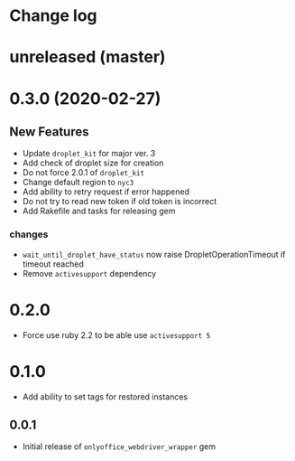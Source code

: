 # Change log

# unreleased (master)

# 0.3.0 (2020-02-27) 

## New Features

* Update `droplet_kit` for major ver. 3
* Add check of droplet size for creation
* Do not force 2.0.1 of `droplet_kit`
* Change default region to `nyc3`
* Add ability to retry request if error happened
* Do not try to read new token if old token is incorrect
* Add Rakefile and tasks for releasing gem

### changes
* `wait_until_droplet_have_status` now raise DropletOperationTimeout if timeout reached
* Remove `activesupport` dependency

# 0.2.0
* Force use ruby 2.2 to be able use `activesupport 5` 

# 0.1.0
* Add ability to set tags for restored instances

## 0.0.1
* Initial release of `onlyoffice_webdriver_wrapper` gem
